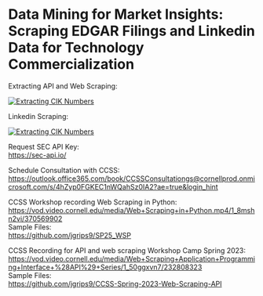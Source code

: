 # Data Mining for Market Insights: Scraping EDGAR Filings and Linkedin Data for Technology Commercialization 

Extracting API and Web Scraping:  
  
[![Extracting CIK Numbers](https://colab.research.google.com/assets/colab-badge.svg)](https://colab.research.google.com/drive/1CRyaMsybhwvNcKln116PmMDgZHxUlede?usp=sharing)

Linkedin Scraping:  
  
[![Extracting CIK Numbers](https://colab.research.google.com/assets/colab-badge.svg)](https://colab.research.google.com/drive/1hHESXGQoK85RRaHqCNlMbkbvA7w3JyVI?usp=sharing)

Request SEC API Key:  
https://sec-api.io/  

Schedule Consultation with CCSS:  
https://outlook.office365.com/book/CCSSConsultationgs@cornellprod.onmicrosoft.com/s/4hZyp0FGKEC1nWQahSz0IA2?ae=true&login_hint  

  

CCSS Workshop recording Web Scraping in Python:  
https://vod.video.cornell.edu/media/Web+Scraping+in+Python.mp4/1_8mshn2vi/370569902  
Sample Files:  
https://github.com/jgrips9/SP25_WSP

CCSS Recording for API and web scraping Workshop Camp Spring 2023:  
https://vod.video.cornell.edu/media/Web+Scraping+Application+Programming+Interface+%28API%29+Series/1_50ggxvn7/232808323  
Sample Files:  
https://github.com/jgrips9/CCSS-Spring-2023-Web-Scraping-API

